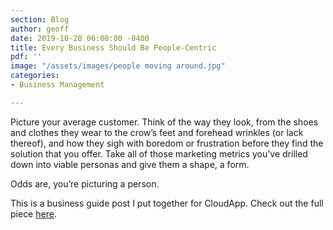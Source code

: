 ```yaml
---
section: Blog
author: geoff
date: 2019-10-28 06:00:00 -0400
title: Every Business Should Be People-Centric
pdf: ''
image: "/assets/images/people moving around.jpg"
categories:
- Business Management

---
```

Picture your average customer. Think of the way they look, from the shoes and clothes they wear to the crow’s feet and forehead wrinkles (or lack thereof), and how they sigh with boredom or frustration before they find the solution that you offer. Take all of those marketing metrics you’ve drilled down into viable personas and give them a shape, a form.

Odds are, you’re picturing a person.

This is a business guide post I put together for CloudApp. Check out the full piece [here](https://www.getcloudapp.com/blog/people-centric-business).